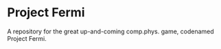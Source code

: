 Project Fermi
============

A repository for the great up-and-coming comp.phys. game, codenamed Project Fermi. 
